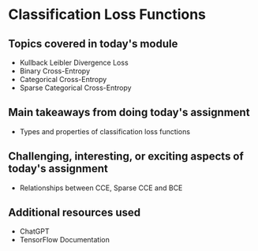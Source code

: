 # Classification Loss Functions

## Topics covered in today's module
* Kullback Leibler Divergence Loss
* Binary Cross-Entropy
* Categorical Cross-Entropy
* Sparse Categorical Cross-Entropy

## Main takeaways from doing today's assignment
* Types and properties of classification loss functions

## Challenging, interesting, or exciting aspects of today's assignment
* Relationships between CCE, Sparse CCE and BCE

## Additional resources used 
* ChatGPT
* TensorFlow Documentation
